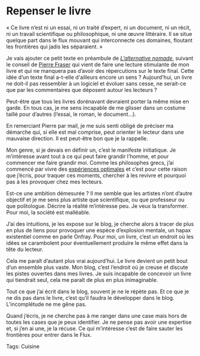 # Repenser le livre

« Ce livre n’est ni un essai, ni un traité d’expert, ni un document, ni un récit, ni un travail scientifique ou philosophique, ni une œuvre littéraire. Il se situe quelque part dans le flux mouvant qui interconnecte ces domaines, floutant les frontières qui jadis les séparaient. »

Je vais ajouter ce petit texte en préambule de [*L’alternative nomade*](/alternative-nomade/), suivant le conseil de [Pierre Fraser](http://theoriedestendances.com/) qui vient de faire une lecture stimulante de mon livre et qui ne manquera pas d’avoir des répercutions sur le texte final. Cette idée d’un texte final a-t-elle d'ailleurs encore un sens ? Aujourd'hui, un livre ne doit-il pas ressembler à un logiciel et évoluer sans cesse, ne serait-ce que par les commentaires que déposent autour les lecteurs ?

Peut-être que tous les livres dorénavant devraient porter la même mise en garde. En tous cas, je me sens incapable de me glisser dans un costume taillé pour d’autres (l’essai, le roman, le document…).

En remerciant Pierre par mail, je me suis senti obligé de préciser ma démarche qui, si elle est mal comprise, peut orienter le lecteur dans une mauvaise direction. Il est peut-être bon que je la rappelle. 

Mon genre, si je devais en définir un, c’est le manifeste initiatique. Je m’intéresse avant tout à ce qui peut faire grandir l’homme, et pour commencer me faire grandir moi. Comme les philosophes grecs, j’ai commencé par vivre des [expériences optimales](/2010/01/11/experience-optimale/) et c’est pour cette raison que j’écris, pour traquer ces moments, chercher à les revivre et pourquoi pas à les provoquer chez mes lecteurs.

Est-ce une ambition démesurée ? Il me semble que les artistes n’ont d’autre objectif et je me sens plus artiste que scientifique, ou que professeur ou que politologue. Décrire la réalité m’intéresse peu. Je veux la transformer. Pour moi, la société est malléable.

J’ai des intuitions, je les expose sur le blog, je cherche alors à tracer de plus en plus de liens pour provoquer une espèce d’explosion mentale, un hapax existentiel comme en parle Onfray. Pour moi, un livre, c’est un endroit où les idées se carambolent pour éventuellement produire le même effet dans la tête du lecteur.

Cela me paraît d’autant plus vrai aujourd’hui. Le livre devient un petit bout d’un ensemble plus vaste. Mon blog, c’est l’endroit où je creuse et discute les pistes ouvertes dans mes livres. Je suis incapable de concevoir un livre qui tiendrait seul, cela me paraît de plus en plus inimaginable.

Tout ce que j’ai écrit dans le blog, souvent je ne le répète pas. Et ce que je ne dis pas dans le livre, c’est qu’il faudra le développer dans le blog. L’incomplétude ne me gêne pas.

Quand j’écris, je ne cherche pas à me ranger dans une case mais hors de toutes les cases que je peux identifier. Je ne pense pas avoir une expertise et, si j’en ai une, je la récuse. Ce qui m’intéresse c’est de faire sauter les frontières pour entrer dans le Flux.

Tags: Cuisine